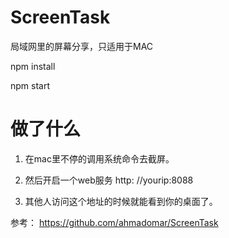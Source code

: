 # ScreenTask
局域网里的屏幕分享，只适用于MAC

npm install

npm start

# 做了什么
1. 在mac里不停的调用系统命令去截屏。

2. 然后开启一个web服务  http: //yourip:8088

3. 其他人访问这个地址的时候就能看到你的桌面了。

参考： https://github.com/ahmadomar/ScreenTask
